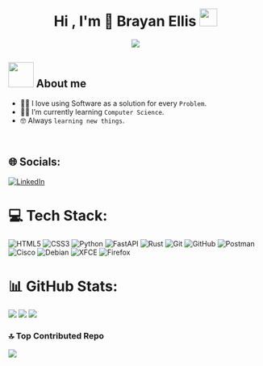 <h1 align="center">Hi , I'm 👾 Brayan Ellis <img src="https://media.giphy.com/media/hvRJCLFzcasrR4ia7z/giphy.gif" width="35"></h1>

<p align="center">
  <a href="https://github.com/DenverCoder1/readme-typing-svg"><img src="https://readme-typing-svg.herokuapp.com?lines=Computer+Science+Student;Enthusiastic+Backend+Developer;Pixel%20Artits;Always%20learning%20new%20things&center=true&width=500&height=50"></a>
</p>

## <picture> <img src = "https://github.com/7oSkaaa/7oSkaaa/blob/main/Images/IDEs.gif?raw=true" width = 50px> </picture> About me
- :technologist: I love using Software as a solution for every `Problem`.
- :student: I’m currently learning `Computer Science`.
- :nerd_face: Always `learning new things`.
<br>

## 🌐 Socials:
[![LinkedIn](https://img.shields.io/badge/LinkedIn-%230077B5.svg?logo=linkedin&logoColor=white)](https://linkedin.com/in/www.linkedin.com/in/bryanellisdev) 

# 💻 Tech Stack:
![HTML5](https://img.shields.io/badge/html5-%23E34F26.svg?style=flat&logo=html5&logoColor=white) ![CSS3](https://img.shields.io/badge/css3-%231572B6.svg?style=flat&logo=css3&logoColor=white) ![Python](https://img.shields.io/badge/python-3670A0?style=flat&logo=python&logoColor=ffdd54) ![FastAPI](https://img.shields.io/badge/FastAPI-005571?style=flat&logo=fastapi) ![Rust](https://img.shields.io/badge/rust-%23000000.svg?style=flat&logo=rust&logoColor=white) ![Git](https://img.shields.io/badge/git-%23F05033.svg?style=flat&logo=git&logoColor=white) ![GitHub](https://img.shields.io/badge/github-%23121011.svg?style=flat&logo=github&logoColor=white) ![Postman](https://img.shields.io/badge/Postman-FF6C37?style=flat&logo=postman&logoColor=white) ![Cisco](https://img.shields.io/badge/cisco-%23049fd9.svg?style=flat&logo=cisco&logoColor=black) ![Debian](https://img.shields.io/badge/Debian-D70A53?style=flat&logo=debian&logoColor=white) ![XFCE](https://img.shields.io/badge/XFCE-%232284F2.svg?style=flat&logo=xfce&logoColor=white) ![Firefox](https://img.shields.io/badge/Firefox-FF7139?style=flat&logo=Firefox-Browser&logoColor=white)

# 📊 GitHub Stats:
![](https://nirzak-streak-stats.vercel.app/?user=EllisDev99&theme=github_dark&hide_border=false)
![](https://github-readme-stats.vercel.app/api?username=EllisDev99&theme=github_dark&hide_border=false&include_all_commits=false&count_private=false)
![](https://github-readme-stats.vercel.app/api/top-langs/?username=EllisDev99&theme=github_dark&hide_border=false&include_all_commits=false&count_private=false&layout=compact)<div>


### 🔝 Top Contributed Repo
![](https://github-contributor-stats.vercel.app/api?username=EllisDev99&limit=5&theme=github_dark&combine_all_yearly_contributions=true)



<!-- Proudly created with GPRM ( https://gprm.itsvg.in ) -->
